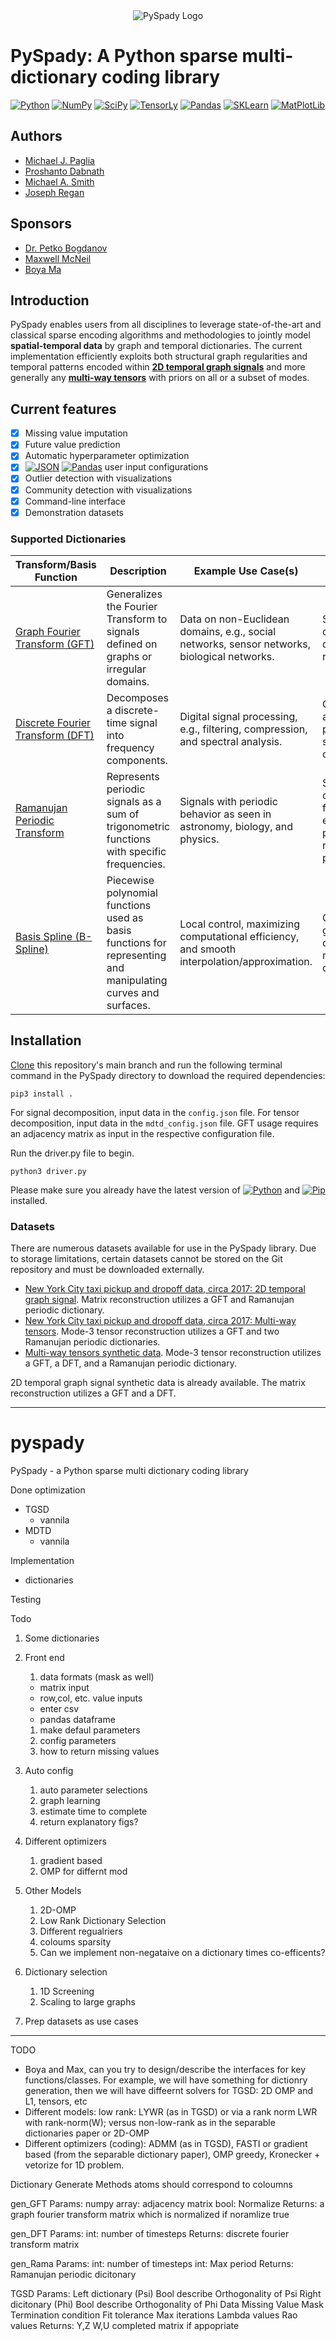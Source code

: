 <div align="center">
  <img src="assets/pyspady-logo.png" alt="PySpady Logo">
</div>

# PySpady: A Python sparse multi-dictionary coding library
[![Python](https://img.shields.io/badge/Python-3776AB?style=for-the-badge&logo=python&logoColor=white)](https://www.python.org/)
[![NumPy](https://img.shields.io/badge/NumPy-013243?style=for-the-badge&logo=numpy&logoColor=white)](https://numpy.org/)
[![SciPy](https://img.shields.io/badge/SciPy-8CACEA?style=for-the-badge&logo=scipy&logoColor=white)](https://scipy.org/)
[![TensorLy](https://img.shields.io/badge/TensorLy-FF6F61?style=for-the-badge&logo=tensorly&logoColor=white)](https://tensorly.org/stable/index.html)
[![Pandas](https://img.shields.io/badge/Pandas-150458?style=for-the-badge&logo=pandas&logoColor=white)](https://pandas.pydata.org/)
[![SKLearn](https://img.shields.io/badge/scikit--learn-F7931E?style=for-the-badge&logo=scikit-learn&logoColor=white)](https://scikit-learn.org/)
[![MatPlotLib](https://img.shields.io/badge/Matplotlib-239120?style=for-the-badge&logo=matplotlib&logoColor=white)](https://matplotlib.org/)
## Authors
- [Michael J. Paglia](https://github.com/michaelpaglia)
- [Proshanto Dabnath](https://github.com/proshantod)
- [Michael A. Smith](https://github.com/Homercat1234)
- [Joseph Regan](https://github.com/reganjoseph)
## Sponsors
- [Dr. Petko Bogdanov](https://github.com/petkobogdanov/)
- [Maxwell McNeil](https://github.com/maxwell13)
- [Boya Ma]()

## Introduction

PySpady enables users from all disciplines to leverage state-of-the-art and classical sparse encoding algorithms and methodologies to jointly model **spatial-temporal data** by graph and temporal dictionaries. The current implementation efficiently exploits both structural graph regularities and temporal patterns encoded within [**2D temporal graph signals**](https://www.cs.albany.edu/~petko/lab/papers/mzb2021kdd.pdf) and more generally any [**multi-way tensors**](https://arxiv.org/abs/2309.09717) with priors on all or a subset of modes.

## Current features
- [x] Missing value imputation
- [x] Future value prediction
- [x] Automatic hyperparameter optimization
- [x] [![JSON](https://img.shields.io/badge/JSON-8A2BE2?style=flat&logo=json&logoColor=white)](https://www.json.org/json-en.html) [![Pandas](https://img.shields.io/badge/pandas-150458?style=flat&logo=pandas&logoColor=white)](https://pandas.pydata.org/) user input configurations
- [x] Outlier detection with visualizations
- [x] Community detection with visualizations
- [x] Command-line interface
- [x] Demonstration datasets

### Supported Dictionaries

| Transform/Basis Function | Description | Example Use Case(s) | Application(s) |
| --- | --- | --- | --- |
| [Graph Fourier Transform (GFT)](https://en.wikipedia.org/wiki/Graph_Fourier_transform) | Generalizes the Fourier Transform to signals defined on graphs or irregular domains. | Data on non-Euclidean domains, e.g., social networks, sensor networks, biological networks. | Signal denoising, clustering, dimensionality reduction.
| [Discrete Fourier Transform (DFT)](https://en.wikipedia.org/wiki/Discrete_Fourier_transform) | Decomposes a discrete-time signal into frequency components. | Digital signal processing, e.g., filtering, compression, and spectral analysis. | Communications, audio/video processing, and scientific computing. |
| [Ramanujan Periodic Transform](https://en.wikipedia.org/wiki/Ramanujan%27s_sum) | Represents periodic signals as a sum of trigonometric functions with specific frequencies. | Signals with periodic behavior as seen in astronomy, biology, and physics. | Signal compression, feature extraction, and pattern recognition in periodic data. |
| [Basis Spline (B-Spline)](https://en.wikipedia.org/wiki/B-spline) | Piecewise polynomial functions used as basis functions for representing and manipulating curves and surfaces. | Local control, maximizing computational efficiency, and smooth interpolation/approximation. | Computer graphics, curve/surface modeling, and data fitting. |

## Installation
[Clone](https://docs.github.com/en/repositories/creating-and-managing-repositories/cloning-a-repository) this repository's main branch and run the following terminal command in the PySpady directory to download the required dependencies:
```
pip3 install .
```
For signal decomposition, input data in the ```config.json``` file. For tensor decomposition, input data in the ```mdtd_config.json``` file. GFT usage requires an adjacency matrix as input in the respective configuration file.

Run the driver.py file to begin.
```
python3 driver.py
```

Please make sure you already have the latest version of [![Python](https://img.shields.io/badge/Python-3776AB?style=flat&logo=python&logoColor=white)](https://www.python.org/) and [![Pip](https://img.shields.io/badge/pip-3776AB?style=flat&logo=pypi&logoColor=white)](https://pypi.org/) installed.

### Datasets

There are numerous datasets available for use in the PySpady library. Due to storage limitations, certain datasets cannot be stored on the Git repository and must be downloaded externally.

- [New York City taxi pickup and dropoff data, circa 2017: 2D temporal graph signal](). Matrix reconstruction utilizes a GFT and Ramanujan periodic dictionary.
- [New York City taxi pickup and dropoff data, circa 2017: Multi-way tensors](). Mode-3 tensor reconstruction utilizes a GFT and two Ramanujan periodic dictionaries.
- [Multi-way tensors synthetic data](). Mode-3 tensor reconstruction utilizes a GFT, a DFT, and a Ramanujan periodic dictionary.

2D temporal graph signal synthetic data is already available. The matrix reconstruction utilizes a GFT and a DFT.

--------
# pyspady
PySpady - a Python sparse multi dictionary coding library

Done
optimization 
* TGSD
  * vannila
* MDTD
  * vannila 
  

Implementation
* dictionaries
  


Testing

Todo

1. Some dictionaries
   
3. Front end
   1. data formats (mask as well)
    * matrix input
    * row,col, etc. value inputs 
    * enter csv
    * pandas dataframe
   1. make defaul parameters
   2. config parameters 
   3. how to return missing values 
  
4. Auto config 
   1. auto parameter selections 
   2. graph learning
   3. estimate time to complete 
   4. return explanatory figs?
      
5. Different optimizers 
   1. gradient based
   2. OMP for differnt mod
      
6. Other Models  
   1. 2D-OMP
   2. Low Rank Dictionary Selection 
   3. Different regualriers
   4. coloums sparsity
   5. Can we implement non-negataive on  a dictionary times co-efficents?
      
7. Dictionary selection
   1. 1D Screening
   2. Scaling to large graphs
      
8. Prep datasets as use cases 
  
-------------------------------------------------------------------------------------

TODO
* Boya and Max, can you try to design/describe the interfaces for key functions/classes. For example, we will have something for dictionry generation, then we will have diffeernt solvers for TGSD: 2D OMP and L1, tensors, etc
* Different models: low rank: LYWR (as in TGSD)  or via a rank norm LWR with rank-norm(W); versus non-low-rank as in the separable dictionaries paper or 2D-OMP
* Different optimizers (coding): ADMM (as in TGSD), FASTI or gradient based (from the separable dictionary paper), OMP greedy, Kronecker + vetorize for 1D problem.  



Dictionary Generate Methods atoms should correspond to coloumns 

gen_GFT
  Params:
    numpy array: adjacency matrix
    bool: Normalize 
  Returns:
    a graph fourier transform matrix which is normalized if noramlize true

gen_DFT
  Params:
    int: number of timesteps 
  Returns:
    discrete fourier transform matrix 

gen_Rama
  Params:
     int: number of timesteps 
     int: Max period
   Returns:
     Ramanujan periodic dicitonary 


TGSD
  Params: 
    Left dictionary (Psi)
    Bool describe Orthogonality of Psi
    Right dicitonary (Phi)
    Bool describe Orthogonality of Phi
    Data 
    Missing Value Mask 
    Termination condition
      Fit tolerance
      Max iterations 
    Lambda values 
    Rao values
  Returns:
    Y,Z
    W,U
    completed matrix if appopriate 
    

    

    
    
  
